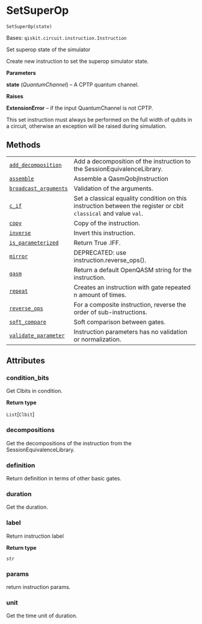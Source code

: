 # SetSuperOp

<span id="undefined" />

`SetSuperOp(state)`

Bases: `qiskit.circuit.instruction.Instruction`

Set superop state of the simulator

Create new instruction to set the superop simulator state.

**Parameters**

**state** (*QuantumChannel*) – A CPTP quantum channel.

**Raises**

**ExtensionError** – if the input QuantumChannel is not CPTP.

<Admonition title="Note" type="note">
  This set instruction must always be performed on the full width of qubits in a circuit, otherwise an exception will be raised during simulation.
</Admonition>

## Methods

|                                                                                                                                                                                                                |                                                                                                                  |
| -------------------------------------------------------------------------------------------------------------------------------------------------------------------------------------------------------------- | ---------------------------------------------------------------------------------------------------------------- |
| [`add_decomposition`](qiskit.providers.aer.library.SetSuperOp.add_decomposition#qiskit.providers.aer.library.SetSuperOp.add_decomposition "qiskit.providers.aer.library.SetSuperOp.add_decomposition")         | Add a decomposition of the instruction to the SessionEquivalenceLibrary.                                         |
| [`assemble`](qiskit.providers.aer.library.SetSuperOp.assemble#qiskit.providers.aer.library.SetSuperOp.assemble "qiskit.providers.aer.library.SetSuperOp.assemble")                                             | Assemble a QasmQobjInstruction                                                                                   |
| [`broadcast_arguments`](qiskit.providers.aer.library.SetSuperOp.broadcast_arguments#qiskit.providers.aer.library.SetSuperOp.broadcast_arguments "qiskit.providers.aer.library.SetSuperOp.broadcast_arguments") | Validation of the arguments.                                                                                     |
| [`c_if`](qiskit.providers.aer.library.SetSuperOp.c_if#qiskit.providers.aer.library.SetSuperOp.c_if "qiskit.providers.aer.library.SetSuperOp.c_if")                                                             | Set a classical equality condition on this instruction between the register or cbit `classical` and value `val`. |
| [`copy`](qiskit.providers.aer.library.SetSuperOp.copy#qiskit.providers.aer.library.SetSuperOp.copy "qiskit.providers.aer.library.SetSuperOp.copy")                                                             | Copy of the instruction.                                                                                         |
| [`inverse`](qiskit.providers.aer.library.SetSuperOp.inverse#qiskit.providers.aer.library.SetSuperOp.inverse "qiskit.providers.aer.library.SetSuperOp.inverse")                                                 | Invert this instruction.                                                                                         |
| [`is_parameterized`](qiskit.providers.aer.library.SetSuperOp.is_parameterized#qiskit.providers.aer.library.SetSuperOp.is_parameterized "qiskit.providers.aer.library.SetSuperOp.is_parameterized")             | Return True .IFF.                                                                                                |
| [`mirror`](qiskit.providers.aer.library.SetSuperOp.mirror#qiskit.providers.aer.library.SetSuperOp.mirror "qiskit.providers.aer.library.SetSuperOp.mirror")                                                     | DEPRECATED: use instruction.reverse\_ops().                                                                      |
| [`qasm`](qiskit.providers.aer.library.SetSuperOp.qasm#qiskit.providers.aer.library.SetSuperOp.qasm "qiskit.providers.aer.library.SetSuperOp.qasm")                                                             | Return a default OpenQASM string for the instruction.                                                            |
| [`repeat`](qiskit.providers.aer.library.SetSuperOp.repeat#qiskit.providers.aer.library.SetSuperOp.repeat "qiskit.providers.aer.library.SetSuperOp.repeat")                                                     | Creates an instruction with gate repeated n amount of times.                                                     |
| [`reverse_ops`](qiskit.providers.aer.library.SetSuperOp.reverse_ops#qiskit.providers.aer.library.SetSuperOp.reverse_ops "qiskit.providers.aer.library.SetSuperOp.reverse_ops")                                 | For a composite instruction, reverse the order of sub-instructions.                                              |
| [`soft_compare`](qiskit.providers.aer.library.SetSuperOp.soft_compare#qiskit.providers.aer.library.SetSuperOp.soft_compare "qiskit.providers.aer.library.SetSuperOp.soft_compare")                             | Soft comparison between gates.                                                                                   |
| [`validate_parameter`](qiskit.providers.aer.library.SetSuperOp.validate_parameter#qiskit.providers.aer.library.SetSuperOp.validate_parameter "qiskit.providers.aer.library.SetSuperOp.validate_parameter")     | Instruction parameters has no validation or normalization.                                                       |

## Attributes

<span id="undefined" />

### condition\_bits

Get Clbits in condition.

**Return type**

`List`\[`Clbit`]

<span id="undefined" />

### decompositions

Get the decompositions of the instruction from the SessionEquivalenceLibrary.

<span id="undefined" />

### definition

Return definition in terms of other basic gates.

<span id="undefined" />

### duration

Get the duration.

<span id="undefined" />

### label

Return instruction label

**Return type**

`str`

<span id="undefined" />

### params

return instruction params.

<span id="undefined" />

### unit

Get the time unit of duration.
